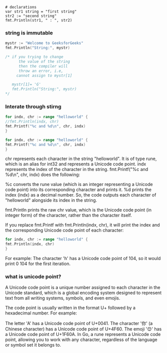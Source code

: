 	# declarations
	var str1 string = "first string"
	str2 := "second string"
	fmt.Println(str1, " : ", str2)


### string is immutable

```go
mystr := "Welcome to GeeksforGeeks"
fmt.Println("String:", mystr)

/* if you trying to change
      the value of the string
      then the compiler will
      throw an error, i.e,
     cannot assign to mystr[1]

   mystr[1]= 'G'
   fmt.Println("String:", mystr)
*/
```


### Interate through stirng

```go
for indx, chr := range "helloworld" {
//fmt.Println(indx, chr)
fmt.Printf("%c and %d\n", chr, indx)
}
```


```go
for indx, chr := range "helloworld" {
fmt.Printf("%c and %d\n", chr, indx)
}
```
chr represents each character in the string "helloworld". It is of type rune, which is an alias for int32 and represents a Unicode code point.
indx represents the index of the character in the string.
fmt.Printf("%c and %d\n", chr, indx) does the following:

%c converts the rune value (which is an integer representing a Unicode code point) into its corresponding character and prints it.
%d prints the index (indx) as a decimal number.
So, the code outputs each character of "helloworld" alongside its index in the string.

fmt.Println prints the raw chr value, which is the Unicode code point (in integer form) of the character, rather than the character itself.

If you replace fmt.Printf with fmt.Println(indx, chr), it will print the index and the corresponding Unicode code point of each character:

```go
for indx, chr := range "helloworld" {
fmt.Println(indx, chr)
}
```

For example:
The character 'h' has a Unicode code point of 104, so it would print 0 104 for the first iteration.

### what is unicode point?

A Unicode code point is a unique number assigned to each character in the Unicode standard, which is a global encoding system designed to represent text from all writing systems, symbols, and even emojis.

The code point is usually written in the format U+ followed by a hexadecimal number. For example:

The letter 'A' has a Unicode code point of U+0041.
The character '你' (a Chinese character) has a Unicode code point of U+4F60.
The emoji '😊' has a Unicode code point of U+1F60A.
In Go, a rune represents a Unicode code point, allowing you to work with any character, regardless of the language or symbol set it belongs to.